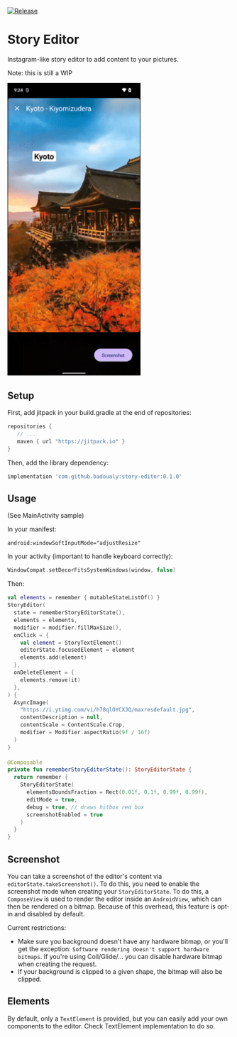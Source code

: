 [![Release](https://jitpack.io/v/badoualy/story-editor.svg)](https://jitpack.io/#badoualy/story-editor)

# Story Editor

Instagram-like story editor to add content to your pictures.

Note: this is still a WIP

<img src="https://github.com/badoualy/story-editor/blob/main/ART/preview.gif" width="300">

Setup
----------------

First, add jitpack in your build.gradle at the end of repositories:

 ```gradle
repositories {
    // ...
    maven { url "https://jitpack.io" }
}
```

Then, add the library dependency:

```gradle
implementation 'com.github.badoualy:story-editor:0.1.0'
```

Usage
----------------

(See MainActivity sample)

In your manifest:

```
android:windowSoftInputMode="adjustResize"
```

In your activity (important to handle keyboard correctly):

```kotlin
WindowCompat.setDecorFitsSystemWindows(window, false)
```

Then:

```kotlin
val elements = remember { mutableStateListOf() }
StoryEditor(
  state = rememberStoryEditorState(),
  elements = elements,
  modifier = modifier.fillMaxSize(),
  onClick = {
    val element = StoryTextElement()
    editorState.focusedElement = element
    elements.add(element)
  },
  onDeleteElement = {
    elements.remove(it)
  },
) {
  AsyncImage(
    "https://i.ytimg.com/vi/h78qlOYCXJQ/maxresdefault.jpg",
    contentDescription = null,
    contentScale = ContentScale.Crop,
    modifier = Modifier.aspectRatio(9f / 16f)
  )
}

@Composable
private fun rememberStoryEditorState(): StoryEditorState {
  return remember {
    StoryEditorState(
      elementsBoundsFraction = Rect(0.01f, 0.1f, 0.99f, 0.99f),
      editMode = true,
      debug = true, // draws hitbox red box
      screenshotEnabled = true
    )
  }
}

```

Screenshot
----------------

You can take a screenshot of the editor's content via `editorState.takeScreenshot()`. To do this,
you need to enable the screenshot mode when creating your `StoryEditorState`. To do this,
a `ComposeView` is used to render the editor inside an `AndroidView`, which can then be rendered on
a bitmap. Because of this overhead, this feature is opt-in and disabled by default.

Current restrictions:

* Make sure you background doesn't have any hardware bitmap, or you'll get the exception:
  `Software rendering doesn't support hardware bitmaps`. If you're using Coil/Glide/... you can
  disable hardware bitmap when creating the request.
* If your background is clipped to a given shape, the bitmap will also be clipped.

Elements
----------------

By default, only a `TextElement` is provided, but you can easily add your own components to the
editor. Check TextElement implementation to do so.
